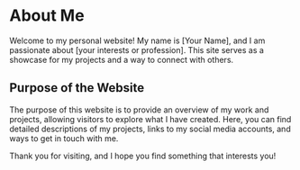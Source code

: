 # About Me

Welcome to my personal website! My name is [Your Name], and I am passionate about [your interests or profession]. This site serves as a showcase for my projects and a way to connect with others.

## Purpose of the Website

The purpose of this website is to provide an overview of my work and projects, allowing visitors to explore what I have created. Here, you can find detailed descriptions of my projects, links to my social media accounts, and ways to get in touch with me.

Thank you for visiting, and I hope you find something that interests you!